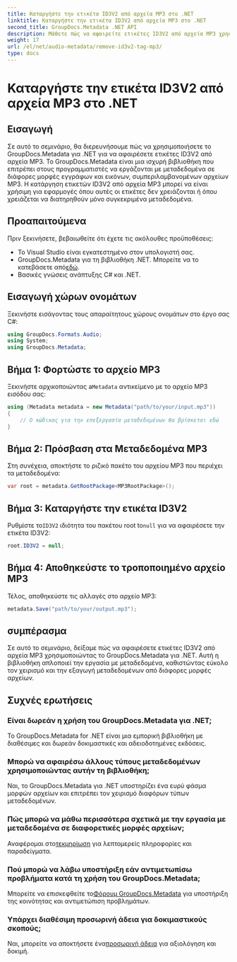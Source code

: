 ```yaml
---
title: Καταργήστε την ετικέτα ID3V2 από αρχεία MP3 στο .NET
linktitle: Καταργήστε την ετικέτα ID3V2 από αρχεία MP3 στο .NET
second_title: GroupDocs.Metadata .NET API
description: Μάθετε πώς να αφαιρείτε ετικέτες ID3V2 από αρχεία MP3 χρησιμοποιώντας το GroupDocs.Metadata για .NET. Διαχειριστείτε αποτελεσματικά τα μεταδεδομένα στα έργα σας C#.
weight: 17
url: /el/net/audio-metadata/remove-id3v2-tag-mp3/
type: docs
---
```

# Καταργήστε την ετικέτα ID3V2 από αρχεία MP3 στο .NET

## Εισαγωγή
Σε αυτό το σεμινάριο, θα διερευνήσουμε πώς να χρησιμοποιήσετε το GroupDocs.Metadata για .NET για να αφαιρέσετε ετικέτες ID3V2 από αρχεία MP3. Το GroupDocs.Metadata είναι μια ισχυρή βιβλιοθήκη που επιτρέπει στους προγραμματιστές να εργάζονται με μεταδεδομένα σε διάφορες μορφές εγγράφων και εικόνων, συμπεριλαμβανομένων αρχείων MP3. Η κατάργηση ετικετών ID3V2 από αρχεία MP3 μπορεί να είναι χρήσιμη για εφαρμογές όπου αυτές οι ετικέτες δεν χρειάζονται ή όπου χρειάζεται να διατηρηθούν μόνο συγκεκριμένα μεταδεδομένα.
## Προαπαιτούμενα
Πριν ξεκινήσετε, βεβαιωθείτε ότι έχετε τις ακόλουθες προϋποθέσεις:
- Το Visual Studio είναι εγκατεστημένο στον υπολογιστή σας.
-  GroupDocs.Metadata για τη βιβλιοθήκη .NET. Μπορείτε να το κατεβάσετε από[εδώ](https://releases.groupdocs.com/metadata/net/).
- Βασικές γνώσεις ανάπτυξης C# και .NET.

## Εισαγωγή χώρων ονομάτων
Ξεκινήστε εισάγοντας τους απαραίτητους χώρους ονομάτων στο έργο σας C#:
```csharp
using GroupDocs.Formats.Audio;
using System;
using GroupDocs.Metadata;
```
## Βήμα 1: Φορτώστε το αρχείο MP3
 Ξεκινήστε αρχικοποιώντας a`Metadata` αντικείμενο με το αρχείο MP3 εισόδου σας:
```csharp
using (Metadata metadata = new Metadata("path/to/your/input.mp3"))
{
    // Ο κώδικας για την επεξεργασία μεταδεδομένων θα βρίσκεται εδώ
}
```
## Βήμα 2: Πρόσβαση στα Μεταδεδομένα MP3
Στη συνέχεια, αποκτήστε το ριζικό πακέτο του αρχείου MP3 που περιέχει τα μεταδεδομένα:
```csharp
var root = metadata.GetRootPackage<MP3RootPackage>();
```
## Βήμα 3: Καταργήστε την ετικέτα ID3V2
 Ρυθμίστε το`ID3V2` ιδιότητα του πακέτου root to`null` για να αφαιρέσετε την ετικέτα ID3V2:
```csharp
root.ID3V2 = null;
```
## Βήμα 4: Αποθηκεύστε το τροποποιημένο αρχείο MP3
Τέλος, αποθηκεύστε τις αλλαγές στο αρχείο MP3:
```csharp
metadata.Save("path/to/your/output.mp3");
```

## συμπέρασμα
Σε αυτό το σεμινάριο, δείξαμε πώς να αφαιρέσετε ετικέτες ID3V2 από αρχεία MP3 χρησιμοποιώντας το GroupDocs.Metadata για .NET. Αυτή η βιβλιοθήκη απλοποιεί την εργασία με μεταδεδομένα, καθιστώντας εύκολο τον χειρισμό και την εξαγωγή μεταδεδομένων από διάφορες μορφές αρχείων.

## Συχνές ερωτήσεις
### Είναι δωρεάν η χρήση του GroupDocs.Metadata για .NET;
Το GroupDocs.Metadata for .NET είναι μια εμπορική βιβλιοθήκη με διαθέσιμες και δωρεάν δοκιμαστικές και αδειοδοτημένες εκδόσεις.
### Μπορώ να αφαιρέσω άλλους τύπους μεταδεδομένων χρησιμοποιώντας αυτήν τη βιβλιοθήκη;
Ναι, το GroupDocs.Metadata για .NET υποστηρίζει ένα ευρύ φάσμα μορφών αρχείων και επιτρέπει τον χειρισμό διαφόρων τύπων μεταδεδομένων.
### Πώς μπορώ να μάθω περισσότερα σχετικά με την εργασία με μεταδεδομένα σε διαφορετικές μορφές αρχείων;
 Αναφέρομαι στο[τεκμηρίωση](https://tutorials.groupdocs.com/metadata/net/) για λεπτομερείς πληροφορίες και παραδείγματα.
### Πού μπορώ να λάβω υποστήριξη εάν αντιμετωπίσω προβλήματα κατά τη χρήση του GroupDocs.Metadata;
 Μπορείτε να επισκεφθείτε το[Φόρουμ GroupDocs.Metadata](https://forum.groupdocs.com/c/metadata/14) για υποστήριξη της κοινότητας και αντιμετώπιση προβλημάτων.
### Υπάρχει διαθέσιμη προσωρινή άδεια για δοκιμαστικούς σκοπούς;
Ναι, μπορείτε να αποκτήσετε ένα[προσωρινή άδεια](https://purchase.groupdocs.com/temporary-license/) για αξιολόγηση και δοκιμή.